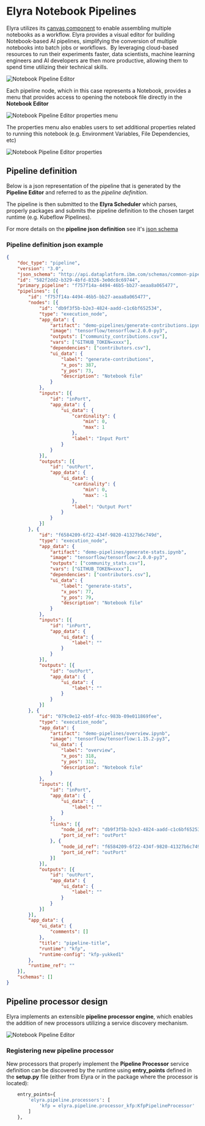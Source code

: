 <!--
{% comment %}
Copyright 2018-2020 IBM Corporation

Licensed under the Apache License, Version 2.0 (the "License");
you may not use this file except in compliance with the License.
You may obtain a copy of the License at

http://www.apache.org/licenses/LICENSE-2.0

Unless required by applicable law or agreed to in writing, software
distributed under the License is distributed on an "AS IS" BASIS,
WITHOUT WARRANTIES OR CONDITIONS OF ANY KIND, either express or implied.
See the License for the specific language governing permissions and
limitations under the License.
{% endcomment %}
-->

# Elyra Notebook Pipelines

Elyra utilizes its [canvas component](https://github.com/elyra-ai/canvas) to enable assembling
multiple notebooks as a workflow.
Elyra provides a visual editor for building Notebook-based AI pipelines, simplifying the conversion
of multiple notebooks into batch jobs or workflows.  By leveraging cloud-based resources to run their
experiments faster, data scientists, machine learning engineers and AI developers are then more productive,
allowing them to spend time utilizing their technical skills.

![Notebook Pipeline Editor](../source/images/pipeline-editor.png)

Each pipeline node, which in this case represents a Notebook, provides a menu that provides access to
opening the notebook file directly in the **Notebook Editor** 

![Notebook Pipeline Editor properties menu](../source/images/pipeline-editor-properties-menu.png)

The properties menu also enables users to set additional properties related to running this notebook
 (e.g. Environment Variables, File Dependencies, etc)

![Notebook Pipeline Editor properties](../source/images/pipeline-editor-properties.png)

## Pipeline definition

Below is a json representation of the pipeline that is generated by the **Pipeline Editor** and referred to as the _pipeline definition_. 

The pipeline is then submitted to the **Elyra Scheduler** which parses, properly packages and 
submits the pipeline definition to the chosen target runtime (e.g. Kubeflow Pipelines).

For more details on the **pipeline json definition** see it's [json schema](https://github.com/elyra-ai/pipeline-schemas/blob/master/common-pipeline/pipeline-flow/pipeline-flow-v3-schema.json)
 
### Pipeline definition json example 

```json
{
	"doc_type": "pipeline",
	"version": "3.0",
	"json_schema": "http://api.dataplatform.ibm.com/schemas/common-pipeline/pipeline-flow/pipeline-flow-v3-schema.json",
	"id": "582f2dd2-b329-4bfd-8326-3e0dc8c69744",
	"primary_pipeline": "f757f14a-4494-46b5-bb27-aeaa8a065477",
	"pipelines": [{
		"id": "f757f14a-4494-46b5-bb27-aeaa8a065477",
		"nodes": [{
			"id": "db9f3f5b-b2e3-4824-aadd-c1c6bf652534",
			"type": "execution_node",
			"app_data": {
				"artifact": "demo-pipelines/generate-contributions.ipynb",
				"image": "tensorflow/tensorflow:2.0.0-py3",
				"outputs": ["community_contributions.csv"],
				"vars": ["GITHUB_TOKEN=xxxx"],
				"dependencies": ["contributors.csv"],
				"ui_data": {
					"label": "generate-contributions",
					"x_pos": 387,
					"y_pos": 73,
					"description": "Notebook file"
				}
			},
			"inputs": [{
				"id": "inPort",
				"app_data": {
					"ui_data": {
						"cardinality": {
							"min": 0,
							"max": 1
						},
						"label": "Input Port"
					}
				}
			}],
			"outputs": [{
				"id": "outPort",
				"app_data": {
					"ui_data": {
						"cardinality": {
							"min": 0,
							"max": -1
						},
						"label": "Output Port"
					}
				}
			}]
		}, {
			"id": "f6584209-6f22-434f-9820-41327b6c749d",
			"type": "execution_node",
			"app_data": {
				"artifact": "demo-pipelines/generate-stats.ipynb",
				"image": "tensorflow/tensorflow:2.0.0-py3",
				"outputs": ["community_stats.csv"],
				"vars": ["GITHUB_TOKEN=xxxx"],
				"dependencies": ["contributors.csv"],
				"ui_data": {
					"label": "generate-stats",
					"x_pos": 77,
					"y_pos": 79,
					"description": "Notebook file"
				}
			},
			"inputs": [{
				"id": "inPort",
				"app_data": {
					"ui_data": {
						"label": ""
					}
				}
			}],
			"outputs": [{
				"id": "outPort",
				"app_data": {
					"ui_data": {
						"label": ""
					}
				}
			}]
		}, {
			"id": "079c0e12-eb5f-4fcc-983b-09e011869fee",
			"type": "execution_node",
			"app_data": {
				"artifact": "demo-pipelines/overview.ipynb",
				"image": "tensorflow/tensorflow:1.15.2-py3",
				"ui_data": {
					"label": "overview",
					"x_pos": 318,
					"y_pos": 312,
					"description": "Notebook file"
				}
			},
			"inputs": [{
				"id": "inPort",
				"app_data": {
					"ui_data": {
						"label": ""
					}
				},
				"links": [{
					"node_id_ref": "db9f3f5b-b2e3-4824-aadd-c1c6bf652534",
					"port_id_ref": "outPort"
				}, {
					"node_id_ref": "f6584209-6f22-434f-9820-41327b6c749d",
					"port_id_ref": "outPort"
				}]
			}],
			"outputs": [{
				"id": "outPort",
				"app_data": {
					"ui_data": {
						"label": ""
					}
				}
			}]
		}],
		"app_data": {
			"ui_data": {
				"comments": []
			},
			"title": "pipeline-title",
			"runtime": "kfp",
			"runtime-config": "kfp-yukked1"
		},
		"runtime_ref": ""
	}],
	"schemas": []
}
```

## Pipeline processor design

Elyra implements an extensible **pipeline processor engine**, which enables the addition of new processors utilizing
a service discovery mechanism.

![Notebook Pipeline Editor](../source/images/pipeline-class-hierarchy.png)


### Registering new pipeline processor

New processors that properly implement the **Pipeline Processor** service definition can be discovered
by the runtime using **entry_points** defined in the **setup.py** file (either from Elyra or in the package
where the processor is located):

```python
    entry_points={
        'elyra.pipeline.processors': [
            'kfp = elyra.pipeline.processor_kfp:KfpPipelineProcessor'
        ]
    },
```
